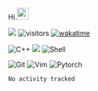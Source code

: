 Hi.<img src="https://github.githubassets.com/images/mona-whisper.gif" height="24" />
<!--[![Top Langs](https://github-readme-stats.vercel.app/api/top-langs/?username=OrangeSodahub&layout=compact)](https://github.com/anuraghazra/github-readme-stats)-->
<!--[![OrangeSodahub's GitHub stats](https://github-readme-stats.vercel.app/api?username=OrangeSodahub)](https://github.com/anuraghazra/github-readme-stats)-->
![](https://img.shields.io/badge/Major-IE-609926?style=flat&logo=ABB%20RobotStudio&logoColor=ffffff)
![visitors](https://visitor-badge.glitch.me/badge?page_id=OrangeSodahub)
[![wakatime](https://wakatime.com/badge/user/55e306c3-cea9-4c2e-9056-61b183dcb26a.svg)](https://wakatime.com/@55e306c3-cea9-4c2e-9056-61b183dcb26a)

![C++](https://img.shields.io/badge/-C++-999999?style=flat&logo=c%2B%2B&color=informational)
![](https://img.shields.io/badge/Use-Python-0076ab?style=flat&logo=Python&logoColor=ffffff)
![Shell](https://img.shields.io/badge/-Shell-999999?style=plastic&logo=Shell)

![Git](https://img.shields.io/badge/-GIT-999999?style=plastic&logo=git)
![Vim](https://img.shields.io/badge/-Vim-999999?style=plastic&logo=Vim)
![Pytorch](https://img.shields.io/badge/-Pytorch-999999?style=plastic&logo=pytorch)

<!--START_SECTION:waka-->

```text
No activity tracked
```

<!--END_SECTION:waka-->
